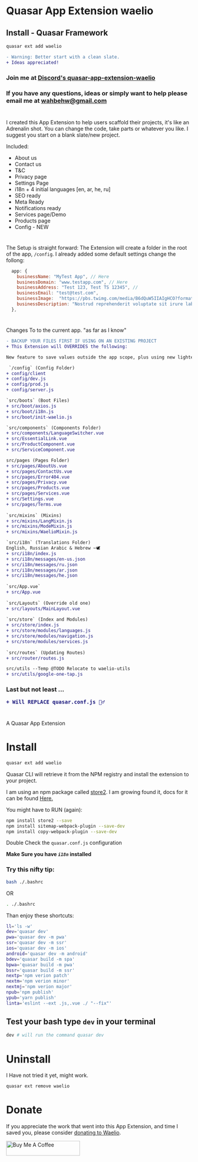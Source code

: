 Quasar App Extension waelio
===
## Install - Quasar Framework
```bash
quasar ext add waelio
```


```diff
- Warning: Better start with a clean slate.
+ Ideas appreciated!
``` 
### Join me at [Discord's quasar-app-extension-waelio](https://discord.gg/Y5TtR24X)
### If you have any questions, ideas or simply want to help please email me at wahbehw@gmail.com 

#
I created this App Extension to help users scaffold their projects, it's like an Adrenalin shot. 
You can change the code, take parts or whatever you like. I suggest you start on a blank slate/new project.

Included:
* About us
* Contact us
* T&C
* Privacy page
* Settings Page
* i18n + 4 initial languages [en, ar, he, ru]
* SEO ready
* Meta Ready
* Notifications ready
* Services page/Demo
* Products page
* Config - NEW 

#
The Setup is straight forward:
The Extension will create a folder in the root of the app, `/config`. I already added some default settings 
change the follong:
```javascript
  app: {
    businessName: "MyTest App", // Here
    businessDomain: "www.testapp.com", // Here
    businessAddress: "Test 123, Test TS 12345", //
    businessEmail: "test@test.com",
    businessImage:  "https://pbs.twimg.com/media/B6dQuW5IIAIgHCO?format=jpg&name=medium", // Here
    businessDescription: "Nostrud reprehenderit voluptate sit irure laboris sunt irure fugiat sit tempor." // Here
  },
```
#
Changes To to the current app. 
"as far as I know"

````diff
- BACKUP YOUR FILES FIRST IF USING ON AN EXISTING PROJECT
+ This Extension will OVERRIDES the following:

New feature to save values outside the app scope, plus using new lighter storage called **store2. I have not used the full potential of the config yet, but it's a start.

 `/config` (Config Folder)
+ config/client
+ config/dev.js
+ config/prod.js
+ config/server.js

`src/boots` (Boot Files)
+ src/boot/axios.js
+ src/boot/i18n.js
+ src/boot/init-waelio.js

`src/components` (Components Folder)
+ src/components/LanguageSwitcher.vue
+ src/EssentialLink.vue
+ src/ProductComponent.vue
+ src/ServiceComponent.vue

src/pages (Pages Folder)
+ src/pages/AboutUs.vue
+ src/pages/ContactUs.vue
+ src/pages/Error404.vue
+ src/pages/Privacy.vue
+ src/pages/Products.vue
+ src/pages/Services.vue
+ src/Settings.vue
+ src/pages/Terms.vue
  
`src/mixins` (Mixins)
+ src/mixins/LangMixin.js
+ src/mixins/ModeMixin.js
+ src/mixins/WaelioMixin.js

`src/i18n` (Translations Folder)
English, Russian Arabic & Hebrew ~🕊️
+ src/i18n/index.js
+ src/i18n/messages/en-us.json
+ src/i18n/messages/ru.json
+ src/i18n/messages/ar.json
+ src/i18n/messages/he.json
  
`src/App.vue` 
+ src/App.vue  
  
`src/Layouts` (Override old one)
+ src/layouts/MainLayout.vue
  
`src/store` (Index and Modules)
+ src/store/index.js
+ src/store/modules/languages.js
+ src/store/modules/navigation.js
+ src/store/modules/services.js
  
`src/routes` (Updating Routes)
+ src/router/routes.js

src/utils --Temp @TODO Relocate to waelio-utils
+ src/utils/google-one-tap.js
````
<h3>
Last but not least ...

```diff
+ Will REPLACE quasar.conf.js 🤦‍♂️
```
</h3>

#
A Quasar App Extension
# Install
```bash
quasar ext add waelio
```
Quasar CLI will retrieve it from the NPM registry and install the extension to your project.

I am using an npm package called [store2](https://www.npmjs.com/package/store2). I am growing found it, docs for it can be found [Here.](https://github.com/nbubna/store#readme)

You might have to RUN (again): 
```bash
npm install store2 --save
npm install sitemap-webpack-plugin --save-dev
npm install copy-webpack-plugin --save-dev
```

Double Check the `quasar.conf.js` configuration

**Make Sure you have _`i18n`_ installed**

### Try this nifty tip:
```bash
bash ./.bashrc
```
OR
```bash
. ./.bashrc
```

Than enjoy these shortcuts:
```bash
ll='ls -w'
dev='quasar dev'
pwa='quasar dev -m pwa'
ssr='quasar dev -m ssr'
ios='quasar dev -m ios'
android='quasar dev -m android'
bdev='quasar build -m spa'
bpwa='quasar build -m pwa'
bssr='quasar build -m ssr'
nextp='npm verion patch'
nextm='npm verion minor'
nextmj='npm verion major'
npub='npm publish'
ypub='yarn publish'
linta='eslint --ext .js,.vue ./ "--fix"'
```
## Test your bash type `dev` in your terminal
```bash
dev # will run the command quasar dev 
```

# Uninstall
I Have not tried it yet, might work.
```bash
quasar ext remove waelio
```
# Donate
If you appreciate the work that went into this App Extension, and time I saved you, please consider [donating to Waelio](https://paypal.me/waelio).

<a href="https://www.buymeacoffee.com/waeliocom" target="_blank">
<img src="https://cdn.buymeacoffee.com/buttons/v2/default-yellow.png" alt="Buy Me A Coffee" height="40px" width="200px"></a>